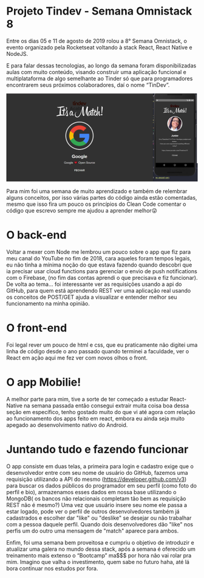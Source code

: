 # Projeto Tindev - Semana Omnistack 8

Entre os dias 05 e 11 de agosto de 2019 rolou a 8° Semana Omnistack, o evento organizado pela Rocketseat voltando à stack React, React Native e NodeJS.

E para falar dessas tecnologias, ao longo da semana foram disponibilizadas aulas com muito conteúdo, visando construir uma aplicação funcional e multiplataforma de algo semelhante ao Tinder só que para programadores encontrarem seus próximos colaboradores, daí o nome “TinDev”.

<img src="https://github.com/git-jr/Tindev-semana-omnistack-8/blob/master/screenshots/itsamatch.png" alt="Screenshot it's a match"> 

Para mim foi uma semana de muito aprendizado e também de relembrar alguns conceitos, por isso várias partes do código ainda estão comentadas, mesmo que isso fira um pouco os princípios do Clean Code comentar o código que escrevo sempre me ajudou a aprender melhor😜

# O back-end 
Voltar a mexer com Node me lembrou um pouco sobre o app que fiz para meu canal do YouTube no fim de 2018, cara aqueles foram tempos legais, eu não tinha a mínima noção do que estava fazendo quando descobri que ia precisar usar cloud functions para gerenciar o envio de push notifications com o Firebase, (no fim das contas aprendi o que precisava e fiz funcionar). 
De volta ao tema... foi interessante ver as requisições usando a api do GitHub, para quem está aprendendo REST ver uma aplicação real usando os conceitos de POST/GET ajuda a visualizar e entender melhor seu funcionamento na minha opinião.

# O front-end 
Foi legal rever um pouco de html e css, que eu praticamente não digitei uma linha de código desde o ano passado quando terminei a faculdade, ver o React em ação aqui me fez ver com novos olhos o front.


# O app Mobilie!
A melhor parte para mim, tive a sorte de ter começado a estudar React-Native na semana passada então consegui extrair muita coisa boa dessa seção em específico, tenho gostado muito do que vi até agora com relação ao funcionamento dos apps feito em react, embora eu ainda seja muito apegado ao desenvolvimento nativo do Android.

# Juntando tudo e fazendo funcionar
O app consiste em duas telas, a primeira para login e cadastro exige que o desenvolvedor entre com seu nome de usuário do GitHub, fazemos uma requisição utilizando a API do mesmo (https://developer.github.com/v3) para buscar os dados públicos do programador em seu perfil (como foto do perfil e bio), armazenamos esses dados em nossa base utilizando o MongoDB( os bancos não relacionais completam tão bem as requisição REST não é mesmo?)
Uma vez que usuário insere seu nome ele passa a estar logado, pode ver o perfil de outros desenvolvedores também já cadastrados e escolher dar "like" ou "deslike" se desejar ou não trabalhar com a pessoa daquele perfil. Quando dois desenvolvedores dão "like" nos perfis um do outro uma mensagem de "match" aparece para ambos.


Enfim, foi uma semana bem proveitosa e cumpriu o objetivo de introduzir e atualizar uma galera no mundo dessa stack, após a semana é oferecido um treinamento mais extenso o “Bootcamp” ma$$$ por hora não vai rolar pra mim. Imagino que valha o investimento, quem sabe no futuro haha, até lá bora continuar nos estudos por fora.

